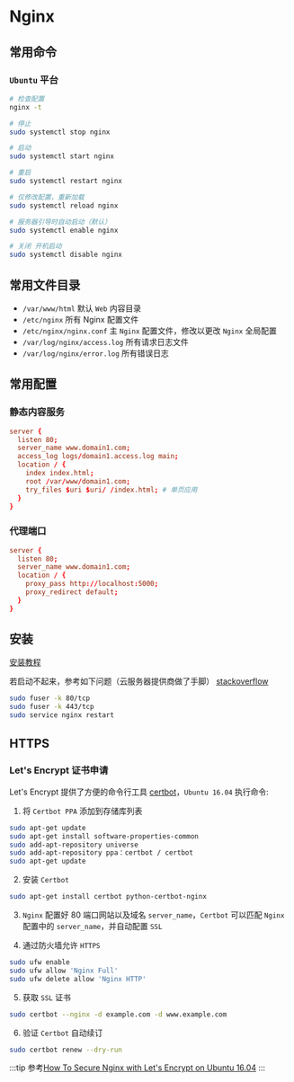 # Nginx

## 常用命令

### `Ubuntu` 平台

```bash
# 检查配置
nginx -t

# 停止
sudo systemctl stop nginx

# 启动
sudo systemctl start nginx

# 重启
sudo systemctl restart nginx

# 仅修改配置，重新加载
sudo systemctl reload nginx

# 服务器引导时自动启动（默认）
sudo systemctl enable nginx

# 关闭 开机启动
sudo systemctl disable nginx
```

## 常用文件目录

- `/var/www/html` 默认 `Web` 内容目录
- `/etc/nginx` 所有 Nginx 配置文件
- `/etc/nginx/nginx.conf` 主 `Nginx` 配置文件，修改以更改 `Nginx` 全局配置
- `/var/log/nginx/access.log` 所有请求日志文件
- `/var/log/nginx/error.log` 所有错误日志

## 常用配置

### 静态内容服务
```conf
server {
  listen 80;
  server_name www.domain1.com;
  access_log logs/domain1.access.log main;
  location / {
    index index.html;
    root /var/www/domain1.com;
    try_files $uri $uri/ /index.html; # 单页应用
  }
}
```

### 代理端口
```conf
server {
  listen 80;
  server_name www.domain1.com;
  location / {
    proxy_pass http://localhost:5000;
    proxy_redirect default;
  }
}
```

## 安装

[安装教程](https://www.digitalocean.com/community/tutorials/how-to-install-nginx-on-ubuntu-16-04)

若启动不起来，参考如下问题（云服务器提供商做了手脚）
[stackoverflow](https://stackoverflow.com/questions/35868976/nginx-not-started-and-cant-start/40076325)

```bash
sudo fuser -k 80/tcp
sudo fuser -k 443/tcp
sudo service nginx restart
```

## HTTPS

### Let's Encrypt 证书申请

Let's Encrypt 提供了方便的命令行工具 [certbot](https://certbot.eff.org/lets-encrypt/ubuntuxenial-nginx)，`Ubuntu 16.04` 执行命令:

1. 将 `Certbot PPA` 添加到存储库列表
```bash
sudo apt-get update
sudo apt-get install software-properties-common
sudo add-apt-repository universe
sudo add-apt-repository ppa：certbot / certbot
sudo apt-get update
```

2. 安装 `Certbot`
```bash
sudo apt-get install certbot python-certbot-nginx
```

3. `Nginx` 配置好 80 端口网站以及域名 `server_name`，`Certbot` 可以匹配 `Nginx` 配置中的 `server_name`，并自动配置 `SSL`

4. 通过防火墙允许 `HTTPS`
```bash
sudo ufw enable
sudo ufw allow 'Nginx Full'
sudo ufw delete allow 'Nginx HTTP'
```

5. 获取 `SSL` 证书
```bash
sudo certbot --nginx -d example.com -d www.example.com
```

6. 验证 `Certbot` 自动续订
```bash
sudo certbot renew --dry-run
```

:::tip
参考[How To Secure Nginx with Let's Encrypt on Ubuntu 16.04](https://www.digitalocean.com/community/tutorials/how-to-secure-nginx-with-let-s-encrypt-on-ubuntu-16-04)
:::
